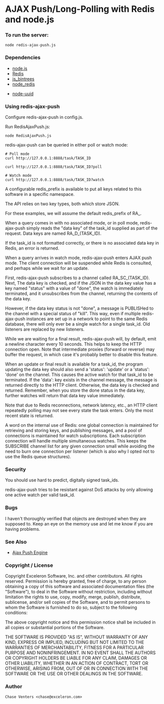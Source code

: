 AJAX Push/Long-Polling with Redis and node.js
===

### To run the server:

    node redis-ajax-push.js

### Dependencies

  - [node.js](http://nodejs.org/)
  - [Redis](http://redis.io/)
  - [js\_bintrees](https://github.com/vadimg/js_bintrees)
  - [node\_redis](https://github.com/mranney/node_redis)
  * [node-uuid](https://github.com/broofa/node-uuid)

### Using redis-ajax-push

Configure redis-ajax-push in config.js.

Run RedisAjaxPush.js:

    node RedisAjaxPush.js

redis-ajax-push can be queried in either poll or watch mode:

    # Poll mode
    curl http://127.0.0.1:8888/task/TASK_ID

    curl http://127.0.0.1:8888/task/TASK_ID?poll

    # Watch mode
    curl http://127.0.0.1:8888/task/TASK_ID?watch

A configurable redis\_prefix is available to put all keys related to this
software in a specific namespace.

The API relies on two key types, both which store JSON.

For these examples, we will assume the default redis\_prefix of RA\_.

When a query comes in with no associated mode, or in poll mode,
redis-ajax-push simply reads the "data key" of the task\_id supplied as
part of the request. Data keys are named RA\_D\_(TASK\_ID).

If the task\_id is not formatted correctly, or there is no associated data
key in Redis, an error is returned.

When a query arrives in watch mode, redis-ajax-push enters AJAX push mode.
The client connection will be suspended while Redis is consulted, and perhaps
while we wait for an update.

First, redis-ajax-push subscribes to a channel called RA\_SC\_(TASK\_ID).
Next, The data key is checked, and if the JSON in the data key value has a
key named "status" with a value of "done", the watch is immediately
terminated, and it unsubscribes from the channel, returning the contents of
the data key.

However, if the data key status is not "done", a message is PUBLISHed to the
channel with a special status of "kill". This way, even if multiple
redis-ajax-push instances are set up in a network to point to the same Redis
database, there will only ever be a single watch for a single task\_id. Old
listeners are replaced by new listeners.

While we are waiting for a final result, redis-ajax-push will, by default,
emit a newline character every 10 seconds. This helps to keep the HTTP
connection open. Note that intermediate proxies (forward or reverse) may
buffer the request, in which case it's probably better to disable this
feature.

When an update or final result is available for a task\_id, the program
updating the data key should also send a 'status': 'update' or a
'status': 'done' on the channel. This causes the active watch for that
task\_id to be terminated. If the 'data': key exists in the channel message,
the message is returned directly to the HTTP client. Otherwise, the data
key is checked and returned. Remember, when you store the done status in
the data key, further watches will return that data key value immediately.

Note that due to Redis reconnections, network latency, etc., an HTTP client
repeatedly polling may not see every state the task enters. Only the most
recent state is returned.

A word on the internal use of Redis: one global connection is maintained for
retrieving and storing keys, and publishing messages, and a pool of
connections is maintained for watch subscriptions. Each subscription
connection will handle multiple simultaneous watches. This keeps the
SUBSCRIBE channel list for any given connection small while avoiding the
need to burn one connection per listener (which is also why I opted not to
use the Redis queue structures).

### Security

You should use hard to predict, digitally signed task\_ids.

redis-ajax-push tries to be resistant against DoS attacks by only allowing one
active watch per valid task\_id.

### Bugs

I haven't thoroughly verified that objects are destroyed when they are
supposed to. Keep an eye on the memory use and let me know if you are having
problems.

### See Also

  - [Ajax Push Engine](http://www.ape-project.org/)

### Copyright / License

Copyright Exceleron Software, Inc. and other contributors. All rights
reserved. Permission is hereby granted, free of charge, to any person
obtaining a copy of this software and associated documentation files (the
"Software"), to deal in the Software without restriction, including without
limitation the rights to use, copy, modify, merge, publish, distribute,
sublicense, and/or sell copies of the Software, and to permit persons to
whom the Software is furnished to do so, subject to the following conditions:

The above copyright notice and this permission notice shall be included in
all copies or substantial portions of the Software.

THE SOFTWARE IS PROVIDED "AS IS", WITHOUT WARRANTY OF ANY KIND, EXPRESS OR
IMPLIED, INCLUDING BUT NOT LIMITED TO THE WARRANTIES OF MERCHANTABILITY,
FITNESS FOR A PARTICULAR PURPOSE AND NONINFRINGEMENT. IN NO EVENT SHALL THE
AUTHORS OR COPYRIGHT HOLDERS BE LIABLE FOR ANY CLAIM, DAMAGES OR OTHER
LIABILITY, WHETHER IN AN ACTION OF CONTRACT, TORT OR OTHERWISE, ARISING
FROM, OUT OF OR IN CONNECTION WITH THE SOFTWARE OR THE USE OR OTHER DEALINGS
IN THE SOFTWARE.

### Author

    Chase Venters <chase@exceleron.com>

